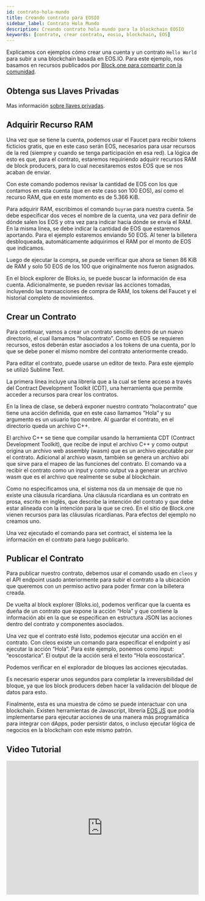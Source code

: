 ```yaml
---
id: contrato-hola-mundo
title: Creando contrato para EOSIO
sidebar_label: Contrato Hola Mundo
description: Creando contrato hola mundo para la blockchain EOSIO
keywords: [contrato, crear contrato, eosio, blockchain, EOS]
---
```


Explicamos con ejemplos cómo crear una cuenta y un contrato `Hello World` para subir a una blockchain basada en EOS.IO. Para este ejemplo, nos basamos en recursos publicados por [Block.one para compartir con la comunidad](https://developers.eos.io/).

## Obtenga sus Llaves Privadas

Mas información [sobre llaves privadas](https://guias.eoscostarica.io/docs/aprender-eosio/llaves-privadas).

## Adquirir Recurso RAM

Una vez que se tiene la cuenta, podemos usar el Faucet para recibir tokens ficticios gratis, que en este caso serán EOS, necesarios para usar recursos de la red (siempre y cuando se tenga participación en esa red). La lógica de esto es que, para el contrato, estaremos requiriendo adquirir recursos RAM de block producers, para lo cual necesitaremos estos EOS que se nos acaban de enviar.

Con este comando podemos revisar la cantidad de EOS con los que contamos en esta cuenta (que en este caso son 100 EOS), así como el recurso RAM, que en este momento es de 5.366 KiB.

Para adquirir RAM, escribimos el comando `buyram` para nuestra cuenta. Se debe especificar dos veces el nombre de la cuenta, una vez para definir de dónde salen los EOS y otra vez para indicar hacia dónde se envía el RAM. En la misma línea, se debe indicar la cantidad de EOS que estaremos aportando. Para el ejemplo estaremos enviando 50 EOS. Al tener la billetera desbloqueada, automáticamente adquirimos el RAM por el monto de EOS que indicamos.

Luego de ejecutar la compra, se puede verificar que ahora se tienen 86 KiB de RAM y solo 50 EOS de los 100 que originalmente nos fueron asignados.

En el block explorer de Bloks.io, se puede buscar la información de esa cuenta. Adicionalmente, se pueden revisar las acciones tomadas, incluyendo las transacciones de compra de RAM, los tokens del Faucet y el historial completo de movimientos.

## Crear un Contrato

Para continuar, vamos a crear un contrato sencillo dentro de un nuevo directorio, el cual llamamos “holacontrato”. Como en EOS se requieren recursos, estos deberán estar asociados a los tokens de una cuenta, por lo que se debe poner el mismo nombre del contrato anteriormente creado.

Para editar el contrato, puede usarse un editor de texto. Para este ejemplo se utilizó Sublime Text.

La primera línea incluye una librería que a la cual se tiene acceso a través del Contract Development Toolkit (CDT), una herramienta que permite acceder a recursos para crear los contratos.

En la línea de clase, se deberá exponer nuestro contrato “holacontrato” que tiene una acción definida, que en este caso llamamos “Hola” y su argumento es un usuario tipo nombre. Al guardar el contrato, en el directorio queda un archivo C++.

El archivo C++ se tiene que compilar usando la herramienta CDT (Contract Development Toolkit), que recibe de input el archivo C++ y como output origina un archivo web assembly (wasm) que es un archivo ejecutable por el contrato. Adicional al archivo wasm, también se genera un archivo abi que sirve para el mapeo de las funciones del contrato. El comando va a recibir el contrato como un input y como output va a generar un archivo wasm que es el archivo que realmente se sube al blockchain.

Como no especificamos una, el sistema nos da un mensaje de que no existe una cláusula ricardiana. Una cláusula ricardiana es un contrato en prosa, escrito en inglés, que describe la intención del contrato y que debe estar alineada con la intención para la que se creó. En el sitio de Block.one vienen recursos para las cláusulas ricardianas. Para efectos del ejemplo no creamos uno.

Una vez ejecutado el comando para set contract, el sistema lee la información en el contrato para luego publicarlo.

## Publicar el Contrato

Para publicar nuestro contrato, debemos usar el comando usado en `cleos` y el API endpoint usado anteriormente para subir el contrato a la ubicación que queremos con un permiso activo para poder firmar con la billetera creada.

De vuelta al block explorer (Bloks.io), podemos verificar que la cuenta es dueña de un contrato que expone la acción “Hola” y que contiene la información abi en la que se especifican en estructura JSON las acciones dentro del contrato y componentes asociados.

Una vez que el contrato esté listo, podemos ejecutar una acción en el contrato. Con cleos existe un comando para especificar el endpoint y así ejecutar la acción “Hola”. Para este ejemplo, ponemos como input: “eoscostarica”. El output de la acción será el texto “Hola eoscostarica”.

Podemos verificar en el explorador de bloques las acciones ejecutadas.

Es necesario esperar unos segundos para completar la irreversibilidad del bloque, ya que los block producers deben hacer la validación del bloque de datos para esto.

Finalmente, esta es una muestra de cómo se puede interactuar con una blockchain. Existen herramientas de Javascript, librería [EOS JS](https://guias.eoscostarica.io/docs/herramientas/librerias-sdk#eosjs) que podría implementarse para ejecutar acciones de una manera más programática para integrar con dApps, poder persistir datos, o incluso ejecutar lógica de negocios en la blockchain con este mismo patrón.

## Video Tutorial

<iframe width="100%" height="350" src="https://www.youtube.com/embed/nMivNMvS09Y" frameborder="0" allow="accelerometer; autoplay; encrypted-media; gyroscope; picture-in-picture" allowfullscreen>
</iframe>